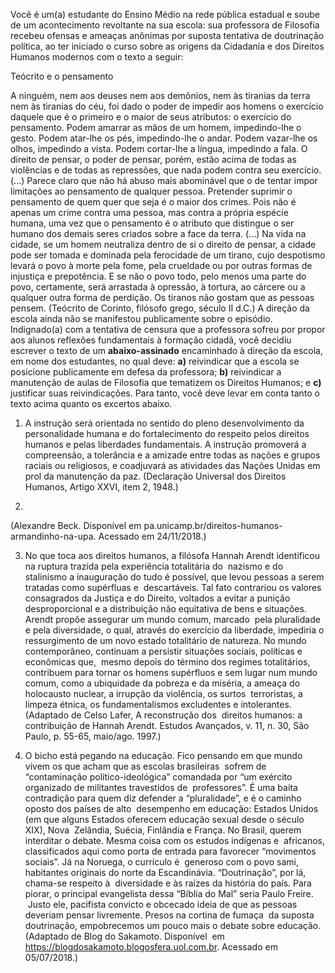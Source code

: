 Você é um(a) estudante do Ensino Médio na rede pública estadual e soube de um acontecimento revoltante na sua escola: sua professora de Filosofia recebeu ofensas e ameaças anônimas por suposta tentativa de doutrinação política, ao ter iniciado o curso sobre as origens da Cidadania e dos Direitos Humanos modernos com o texto a seguir:

Teócrito e o pensamento

A ninguém, nem aos deuses nem aos demônios, nem às tiranias da terra nem às tiranias do céu, foi dado o poder de impedir aos homens o exercício daquele que é o primeiro e o maior de seus atributos: o exercício do pensamento. Podem amarrar as mãos de um homem, impedindo-lhe o gesto. Podem atar-lhe os pés, impedindo-lhe o andar. Podem vazar-lhe os olhos, impedindo a vista. Podem cortar-lhe a língua, impedindo a fala. O direito de pensar, o poder de pensar, porém, estão acima de todas as violências e de todas as repressões, que nada podem contra seu exercício. (...) Parece claro que não há abuso mais abominável que o de tentar impor limitações ao pensamento de qualquer pessoa.
Pretender suprimir o pensamento de quem quer que seja é o maior dos crimes. Pois não é apenas um crime contra uma pessoa, mas contra a própria espécie humana, uma vez que o pensamento é o atributo que distingue o ser humano dos demais seres criados sobre a face da terra. (...)
Na vida na cidade, se um homem neutraliza dentro de si o direito de pensar, a cidade pode ser tomada e dominada pela ferocidade de um tirano, cujo despotismo levará o povo à morte pela fome, pela crueldade ou por outras formas de injustiça e prepotência. E se não o povo todo, pelo menos uma parte do povo, certamente, será arrastada à opressão, à tortura, ao cárcere ou a qualquer outra forma de perdição. Os tiranos não gostam que as pessoas pensem. (Teócrito de Corinto, filósofo grego, século II d.C.)
A direção da escola ainda não se manifestou publicamente sobre o episódio. Indignado(a) com a tentativa de censura que a professora sofreu por propor aos alunos reflexões fundamentais à formação cidadã, você decidiu escrever o texto de um **abaixo-assinado** encaminhado à direção da escola, em nome dos estudantes, no qual deve: **a)** reivindicar que a escola se posicione publicamente em defesa da professora; **b)** reivindicar a manutenção de aulas de Filosofia que tematizem os Direitos Humanos; e **c)** justificar suas reivindicações. Para tanto, você deve levar em conta tanto o texto acima quanto os excertos abaixo.

1. A instrução será orientada no sentido do pleno desenvolvimento da personalidade humana e do fortalecimento do respeito pelos direitos humanos e pelas liberdades fundamentais. A instrução promoverá a compreensão, a tolerância e a amizade entre todas as nações e grupos raciais ou religiosos, e coadjuvará as atividades das Nações Unidas em prol da manutenção da paz. (Declaração Universal dos Direitos Humanos, Artigo XXVI, item 2, 1948.)

2.
(Alexandre Beck. Disponível em pa.unicamp.br/direitos-humanos-armandinho-na-upa. Acessado em 24/11/2018.)

3. No que toca aos direitos humanos, a filósofa Hannah Arendt identificou na ruptura trazida pela experiência totalitária do  nazismo e do stalinismo a inauguração do tudo é possível, que levou pessoas a serem tratadas como supérfluas e  descartáveis. Tal fato contrariou os valores consagrados da Justiça e do Direito, voltados a evitar a punição  desproporcional e a distribuição não equitativa de bens e situações. Arendt propõe assegurar um mundo comum, marcado  pela pluralidade e pela diversidade, o qual, através do exercício da liberdade, impediria o ressurgimento de um novo estado totalitário de natureza. No mundo contemporâneo, continuam a persistir situações sociais, políticas e econômicas que,  mesmo depois do término dos regimes totalitários, contribuem para tornar os homens supérfluos e sem lugar num mundo  comum, como a ubiquidade da pobreza e da miséria, a ameaça do holocausto nuclear, a irrupção da violência, os surtos  terroristas, a limpeza étnica, os fundamentalismos excludentes e intolerantes. (Adaptado de Celso Lafer, A reconstrução dos  direitos humanos: a contribuição de Hannah Arendt. Estudos Avançados, v. 11, n. 30, São Paulo, p. 55-65, maio/ago. 1997.)

4. O bicho está pegando na educação. Fico pensando em que mundo vivem os que acham que as escolas brasileiras  sofrem de “contaminação político-ideológica” comandada por “um exército organizado de militantes travestidos de  professores”. É uma baita contradição para quem diz defender a “pluralidade”, e é o caminho oposto dos países de alto  desempenho em educação: Estados Unidos (em que alguns Estados oferecem educação sexual desde o século XIX), Nova  Zelândia, Suécia, Finlândia e França. No Brasil, querem interditar o debate. Mesma coisa com os estudos indígenas e  africanos, classificados aqui como porta de entrada para favorecer “movimentos sociais”. Já na Noruega, o currículo é  generoso com o povo sami, habitantes originais do norte da Escandinávia. “Doutrinação”, por lá, chama-se respeito à  diversidade e às raízes da história do país. Para piorar, o principal evangelista dessa “Bíblia do Mal” seria Paulo Freire.  Justo ele, pacifista convicto e obcecado ideia de que as pessoas deveriam pensar livremente. Presos na cortina de fumaça  da suposta doutrinação, empobrecemos um pouco mais o debate sobre educação. (Adaptado de Blog do Sakamoto. Disponível  em https://blogdosakamoto.blogosfera.uol.com.br. Acessado em 05/07/2018.)
